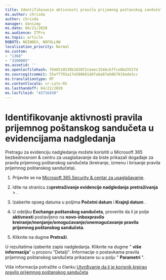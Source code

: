 ```yaml
---
title: Identifikovanje aktivnosti pravila prijemnog poštanskog sandučeta u evidencijama nadgledanja
ms.author: chrisda
author: chrisda
manager: dansimp
ms.date: 04/21/2020
ms.audience: ITPro
ms.topic: article
ROBOTS: NOINDEX, NOFOLLOW
localization_priority: Normal
ms.custom:
- "1368"
- "3100005"
ms.assetid: ''
ms.openlocfilehash: f946510539b3d28f2ceeec1546cbffce8bd352fd
ms.sourcegitcommit: 55eff703a17e500681d8fa6a87eb067019ade3cc
ms.translationtype: MT
ms.contentlocale: sr-Latn-RS
ms.lasthandoff: 04/22/2020
ms.locfileid: "43716438"
---
```

# <a name="identify-inbox-rule-activity-in-audit-logs"></a>Identifikovanje aktivnosti pravila prijemnog poštanskog sandučeta u evidencijama nadgledanja

Pretragu za evidenciju nadgledanja možete koristiti u Microsoft 365 bezbednosnom & centru za usaglašavanje da biste prikazali događaje za pravila prijemnog poštanskog sandučeta (kreiranje, izmenu i brisanje pravila prijemnog poštanskog sandučeta).

1. Prijavite se na [Microsoft 365 Security & centar za usaglašavanje](https://protection.office.com/).

2. Idite na stranicu za**pretraživanje evidencije nadgledanja** **pretraživanja** > .

3. Izaberite opseg datuma u poljima **Početni datum** i **Krajnji datum** .

4. U odeljku **Exchange poštanskog sandučeta**, proverite da li je polje **aktivnosti** postavljeno na **novo-inboxpravilo kreiranje/menjanje/omogućavanje/onemogućavanje pravila prijemnog poštanskog sandučeta**.

5. Kliknite na dugme **Pretraži**.

U rezultatima izaberite zapis nadgledanja. Kliknite na dugme " **više informacija**" u prozoru "Detalji". Informacije o postavkama pravila prijemnog poštanskog sandučeta prikazane su u polju " **Parametri** ".

Više informacija potražite u članku [Utvrđivanje da li je korisnik kreirao pravilo prijemnog poštanskog sandučeta](https://docs.microsoft.com//office365/securitycompliance/auditing-troubleshooting-scenarios#determining-if-a-user-created-an-inbox-rule)
